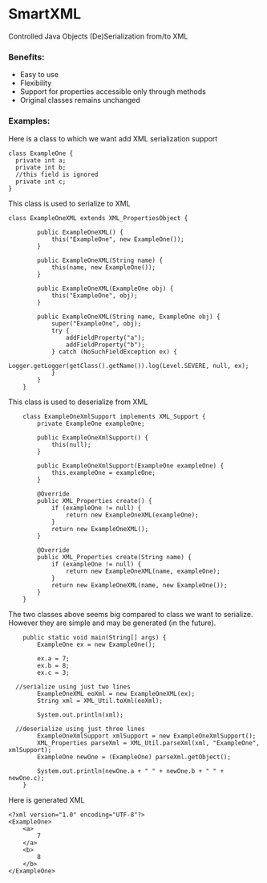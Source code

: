 # SmartXML
Controlled Java Objects (De)Serialization from/to XML

### Benefits:  
- Easy to use  
- Flexibility  
- Support for properties accessible only through methods  
- Original classes remains unchanged  

### Examples:  

Here is a class to which we want add XML serialization support 
```
class ExampleOne {  
  private int a;  
  private int b;
  //this field is ignored
  private int c;
}  
```

This class is used to serialize to XML


```
class ExampleOneXML extends XML_PropertiesObject {

		public ExampleOneXML() {
			this("ExampleOne", new ExampleOne());
		}

		public ExampleOneXML(String name) {
			this(name, new ExampleOne());
		}

		public ExampleOneXML(ExampleOne obj) {
			this("ExampleOne", obj);
		}

		public ExampleOneXML(String name, ExampleOne obj) {
			super("ExampleOne", obj);
			try {
				addFieldProperty("a");
				addFieldProperty("b");
			} catch (NoSuchFieldException ex) {
				Logger.getLogger(getClass().getName()).log(Level.SEVERE, null, ex);
			}
		}
	}
```

This class is used to deserialize from XML
	
```
	class ExampleOneXmlSupport implements XML_Support {
		private ExampleOne exampleOne;

		public ExampleOneXmlSupport() {
			this(null);
		}

		public ExampleOneXmlSupport(ExampleOne exampleOne) {
			this.exampleOne = exampleOne;
		}

		@Override
		public XML_Properties create() {
			if (exampleOne != null) {
				return new ExampleOneXML(exampleOne);
			}
			return new ExampleOneXML();
		}

		@Override
		public XML_Properties create(String name) {
			if (exampleOne != null) {
				return new ExampleOneXML(name, exampleOne);
			}
			return new ExampleOneXML(name, new ExampleOne());
		}
	}
```
The two classes above seems big compared to class we want to serialize.  
However they are simple and may be generated (in the future).


```
	public static void main(String[] args) {
		ExampleOne ex = new ExampleOne();

		ex.a = 7;
		ex.b = 8;
		ex.c = 3;

  //serialize using just two lines
		ExampleOneXML eoXml = new ExampleOneXML(ex);
		String xml = XML_Util.toXml(eoXml);
		
		System.out.println(xml);

  //deserialize using just three lines
		ExampleOneXmlSupport xmlSupport = new ExampleOneXmlSupport();
		XML_Properties parseXml = XML_Util.parseXml(xml, "ExampleOne", xmlSupport);
		ExampleOne newOne = (ExampleOne) parseXml.getObject();
		
		System.out.println(newOne.a + " " + newOne.b + " " + newOne.c);
	}
```

Here is generated XML

```
<?xml version="1.0" encoding="UTF-8"?>
<ExampleOne>
	<a>
		7
	</a>
	<b>
		8
	</b>
</ExampleOne>
```
